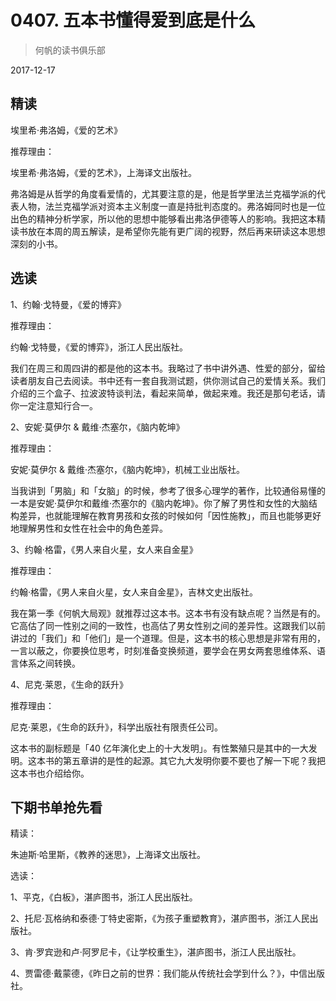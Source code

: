 # 0407. 五本书懂得爱到底是什么

> 何帆的读书俱乐部

2017-12-17

## 精读

埃里希·弗洛姆，《爱的艺术》

推荐理由：

埃里希·弗洛姆，《爱的艺术》，上海译文出版社。

弗洛姆是从哲学的角度看爱情的，尤其要注意的是，他是哲学里法兰克福学派的代表人物，法兰克福学派对资本主义制度一直是持批判态度的。弗洛姆同时也是一位出色的精神分析学家，所以他的思想中能够看出弗洛伊德等人的影响。我把这本精读书放在本周的周五解读，是希望你先能有更广阔的视野，然后再来研读这本思想深刻的小书。

## 选读

1、约翰·戈特曼，《爱的博弈》

推荐理由：

约翰·戈特曼，《爱的博弈》，浙江人民出版社。

我们在周三和周四讲的都是他的这本书。我略过了书中讲外遇、性爱的部分，留给读者朋友自己去阅读。书中还有一套自我测试题，供你测试自己的爱情关系。我们介绍的三个盒子、拉波波特谈判法，看起来简单，做起来难。我还是那句老话，请你一定注意知行合一。

2、安妮·莫伊尔 & 戴维·杰塞尔，《脑内乾坤》

推荐理由：

安妮·莫伊尔 & 戴维·杰塞尔，《脑内乾坤》，机械工业出版社。

当我讲到「男脑」和「女脑」的时候，参考了很多心理学的著作，比较通俗易懂的一本是安妮·莫伊尔和戴维·杰塞尔的《脑内乾坤》。你了解了男性和女性的大脑结构差异，也就能理解在教育男孩和女孩的时候如何「因性施教」，而且也能够更好地理解男性和女性在社会中的角色差异。

3、约翰·格雷，《男人来自火星，女人来自金星》

推荐理由：

约翰·格雷，《男人来自火星，女人来自金星》，吉林文史出版社。

我在第一季《何帆大局观》就推荐过这本书。这本书有没有缺点呢？当然是有的。它高估了同一性别之间的一致性，也高估了男女性别之间的差异性。这跟我们以前讲过的「我们」和「他们」是一个道理。但是，这本书的核心思想是非常有用的，一言以蔽之，你要换位思考，时刻准备变换频道，要学会在男女两套思维体系、语言体系之间转换。

4、尼克·莱恩，《生命的跃升》

推荐理由：

尼克·莱恩，《生命的跃升》，科学出版社有限责任公司。

这本书的副标题是「40 亿年演化史上的十大发明」。有性繁殖只是其中的一大发明。这本书的第五章讲的是性的起源。其它九大发明你要不要也了解一下呢？我把这本书也介绍给你。

## 下期书单抢先看

精读：

朱迪斯·哈里斯，《教养的迷思》，上海译文出版社。

选读：

1、平克，《白板》，湛庐图书，浙江人民出版社。

2、托尼·瓦格纳和泰德·丁特史密斯，《为孩子重塑教育》，湛庐图书，浙江人民出版社。

3、肯·罗宾逊和卢·阿罗尼卡，《让学校重生》，湛庐图书，浙江人民出版社。

4、贾雷德·戴蒙德，《昨日之前的世界：我们能从传统社会学到什么？》，中信出版社。

